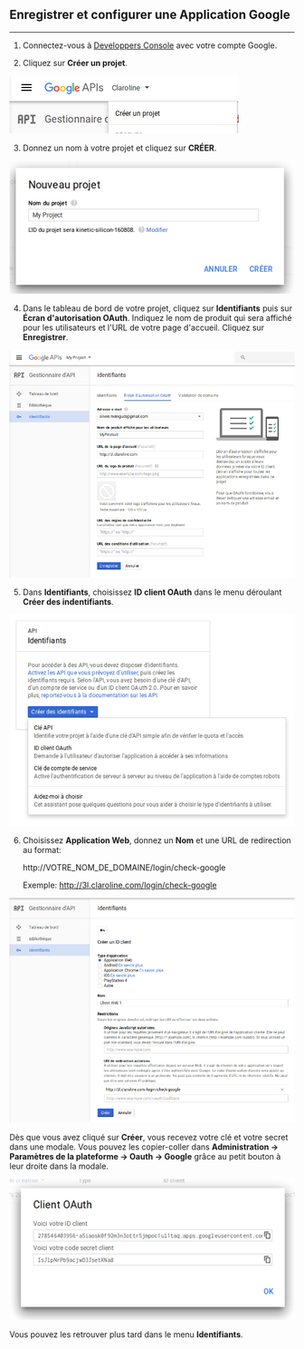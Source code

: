 ## Enregistrer et configurer une Application Google
---


1. Connectez-vous à [Developpers Console](https://console.developers.google.com) avec votre compte Google.

2. Cliquez sur **Créer un projet**.

![](images/google-create-project.png)

3. Donnez un nom à votre projet et cliquez sur **CRÉER**.

![](/fr/admin/oauth/images/google-new-project.png)

4. Dans le tableau de bord de votre projet, cliquez sur **Identifiants** puis sur **Écran d'autorisation OAuth**. Indiquez le nom de produit qui sera affiché pour les utilisateurs et l'URL de votre page d'accueil. Cliquez sur **Enregistrer**.

![](images/google-oauth-screen.png)

5. Dans **Identifiants**, choisissez **ID client OAuth** dans le menu déroulant **Créer des indentifiants**.

![](images/google-create-id-client.png)

6. Choisissez **Application Web**, donnez un **Nom** et une URL de redirection au format:

    http://VOTRE_NOM_DE_DOMAINE/login/check-google

    Exemple: http://3l.claroline.com/login/check-google

![](images/google-identifiers.png)

Dès que vous avez cliqué sur **Créer**, vous recevez votre clé et votre secret dans une modale. Vous pouvez les copier-coller dans **Administration -> Paramètres de la plateforme -> Oauth -> Google** grâce au petit bouton à leur droite dans la modale.

![](images/google-your-id-and-secret.png)

Vous pouvez les retrouver plus tard dans le menu **Identifiants**.